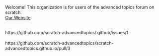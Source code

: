Welcome! This organization is for users of the advanced topics forum on scratch. <br>
[Our Website](https://scratch-advancedtopics.github.io)

<br>
https://github.com/scratch-advancedtopics/.github/issues/1 <br> <br>
https://github.com/scratch-advancedtopics/scratch-advancedtopics.github.io/pull/3 <br>
